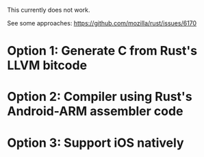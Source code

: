 This currently does not work.

See some approaches: https://github.com/mozilla/rust/issues/6170

# Option 1: Generate C from Rust's LLVM bitcode

# Option 2: Compiler using Rust's Android-ARM assembler code

# Option 3: Support iOS natively